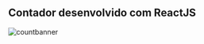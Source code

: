 ## Contador desenvolvido com ReactJS

![countbanner](https://user-images.githubusercontent.com/97764446/220472415-5a478922-2937-4cb5-b029-43933806ed48.png)
